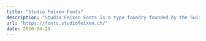 ```yaml
---
title: "Studio Feixen Fonts"
description: "Studio Feixen Fonts is a type foundry founded by the Swiss design studio Studio Feixen."
url: "https://fonts.studiofeixen.ch/"
date: 2020-04-29
---
```

